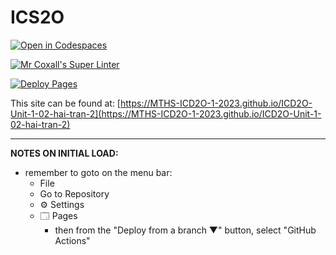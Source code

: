 # ICS2O

[![Open in Codespaces](https://classroom.github.com/assets/launch-codespace-7f7980b617ed060a017424585567c406b6ee15c891e84e1186181d67ecf80aa0.svg)](https://classroom.github.com/open-in-codespaces?assignment_repo_id=13845716)

[![Mr Coxall's Super Linter](https://github.com/MTHS-ICD2O-1-2023/ICD2O-Unit-1-02-hai-tran-2/workflows/Mr%20Coxall's%20Super%20Linter/badge.svg)](https://github.com/MTHS-ICD2O-1-2023/ICD2O-Unit-1-02-hai-tran-2/actions)

[![Deploy Pages](https://github.com/MTHS-ICD2O-1-2023/ICD2O-Unit-1-02-hai-tran-2/workflows/Deploy%20Pages/badge.svg)](https://github.com/MTHS-ICD2O-1-2023/ICD2O-Unit-1-02-hai-tran-2/actions)

This site can be found at: [https://MTHS-ICD2O-1-2023.github.io/ICD2O-Unit-1-02-hai-tran-2](https://MTHS-ICD2O-1-2023.github.io/ICD2O-Unit-1-02-hai-tran-2)

---

**NOTES ON INITIAL LOAD:**
- remember to goto on the menu bar:
  - File
  - Go to Repository
  - ⚙ Settings
  - 🗔 Pages
    - then from the "Deploy from a branch ▼" button, select "GitHub Actions"
